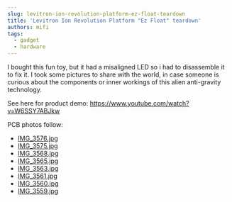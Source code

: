 ```yaml
---
slug: levitron-ion-revolution-platform-ez-float-teardown
title: 'Levitron Ion Revolution Platform "Ez Float" teardown'
authors: mifi
tags:
  - gadget
  - hardware
---
```

I bought this fun toy, but it had a misaligned LED so i had to disassemble it to fix it. I took some pictures to share with the world, in case someone is curious about the components or inner workings of this alien anti-gravity technology.

See here for product demo: https://www.youtube.com/watch?v=W6SSY7ABJkw

PCB photos follow:
- [IMG_3576.jpg](https://static.mifi.no/src/2015/12/IMG_3576.jpg)
- [IMG_3575.jpg](https://static.mifi.no/src/2015/12/IMG_3575.jpg)
- [IMG_3568.jpg](https://static.mifi.no/src/2015/12/IMG_3568.jpg)
- [IMG_3565.jpg](https://static.mifi.no/src/2015/12/IMG_3565.jpg)
- [IMG_3563.jpg](https://static.mifi.no/src/2015/12/IMG_3563.jpg)
- [IMG_3561.jpg](https://static.mifi.no/src/2015/12/IMG_3561.jpg)
- [IMG_3560.jpg](https://static.mifi.no/src/2015/12/IMG_3560.jpg)
- [IMG_3559.jpg](https://static.mifi.no/src/2015/12/IMG_3559.jpg)
